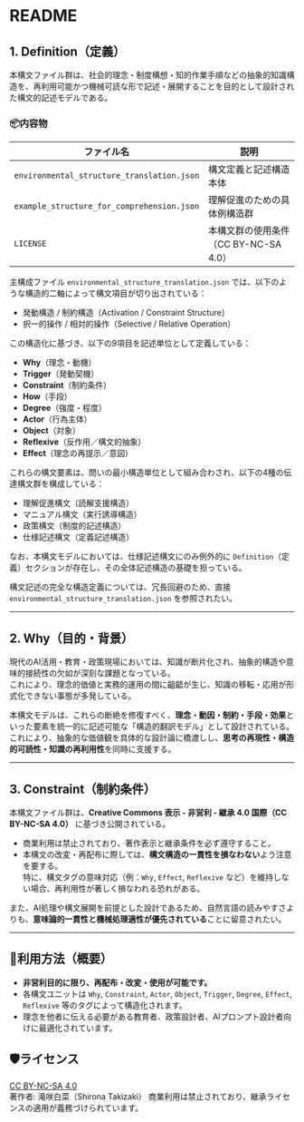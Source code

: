 # README

## 1. Definition（定義）

本構文ファイル群は、社会的理念・制度構想・知的作業手順などの抽象的知識構造を、再利用可能かつ機械可読な形で記述・展開することを目的として設計された構文的記述モデルである。

### 📦内容物

| ファイル名 | 説明 |
|------------|------|
| `environmental_structure_translation.json` | 構文定義と記述構造本体 |
| `example_structure_for_comprehension.json` | 理解促進のための具体例構造群 |
| `LICENSE` | 本構文群の使用条件（CC BY-NC-SA 4.0） |

主構成ファイル `environmental_structure_translation.json` では、以下のような構造的二軸によって構文項目が切り出されている：

- 発動構造 / 制約構造（Activation / Constraint Structure）  
- 択一的操作 / 相対的操作（Selective / Relative Operation）

この構造化に基づき、以下の9項目を記述単位として定義している：

- **Why**（理念・動機）  
- **Trigger**（発動契機）  
- **Constraint**（制約条件）  
- **How**（手段）  
- **Degree**（強度・程度）  
- **Actor**（行為主体）  
- **Object**（対象）  
- **Reflexive**（反作用／構文的抽象）  
- **Effect**（理念の再提示／意図）

これらの構文要素は、問いの最小構造単位として組み合わされ、以下の4種の伝達構文群を構成している：

- 理解促進構文（読解支援構造）  
- マニュアル構文（実行誘導構造）  
- 政策構文（制度的記述構造）  
- 仕様記述構文（定義記述構造）

なお、本構文モデルにおいては、仕様記述構文にのみ例外的に `Definition`（定義）セクションが存在し、その全体記述構造の基礎を担っている。

構文記述の完全な構造定義については、冗長回避のため、直接 `environmental_structure_translation.json` を参照されたい。

---

## 2. Why（目的・背景）

現代のAI活用・教育・政策現場においては、知識が断片化され、抽象的構造や意味的接続性の欠如が深刻な課題となっている。  
これにより、理念的価値と実務的運用の間に齟齬が生じ、知識の移転・応用が形式化できない事態が多発している。

本構文モデルは、これらの断絶を修復すべく、**理念・動因・制約・手段・効果**といった要素を統一的に記述可能な「構造的翻訳モデル」として設計されている。  
これにより、抽象的な価値観を具体的な設計論に橋渡しし、**思考の再現性・構造的可読性・知識の再利用性**を同時に支援する。

---

## 3. Constraint（制約条件）

本構文ファイル群は、**Creative Commons 表示 - 非営利 - 継承 4.0 国際（CC BY-NC-SA 4.0）** に基づき公開されている。  
- 商業利用は禁止されており、著作表示と継承条件を必ず遵守すること。  
- 本構文の改変・再配布に際しては、**構文構造の一貫性を損なわない**よう注意を要する。  
  特に、構文タグの意味対応（例：`Why`, `Effect`, `Reflexive` など）を維持しない場合、再利用性が著しく損なわれる恐れがある。

また、AI処理や構文展開を前提とした設計であるため、自然言語の読みやすさよりも、**意味論的一貫性と機械処理適性が優先されている**ことに留意されたい。

---

## 📖利用方法（概要）
- **非営利目的に限り、再配布・改変・使用が可能です。**
- 各構文ユニットは `Why`, `Constraint`, `Actor`, `Object`, `Trigger`, `Degree`, `Effect`, `Reflexive` 等のタグによって構造化されます。
- 理念を他者に伝える必要がある教育者、政策設計者、AIプロンプト設計者向けに最適化されています。

## 🛡ライセンス
[CC BY-NC-SA 4.0](https://creativecommons.org/licenses/by-nc-sa/4.0/deed.ja)  
著作者: 滝咲白菜（Shirona Takizaki）
商業利用は禁止されており、継承ライセンスの適用が義務づけられています。
